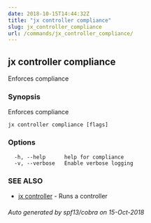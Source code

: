 ```yaml
---
date: 2018-10-15T14:44:32Z
title: "jx controller compliance"
slug: jx_controller_compliance
url: /commands/jx_controller_compliance/
---
```

## jx controller compliance

Enforces compliance

### Synopsis

Enforces compliance

```
jx controller compliance [flags]
```

### Options

```
  -h, --help      help for compliance
  -v, --verbose   Enable verbose logging
```

### SEE ALSO

* [jx controller](/commands/jx_controller/)	 - Runs a controller

###### Auto generated by spf13/cobra on 15-Oct-2018
